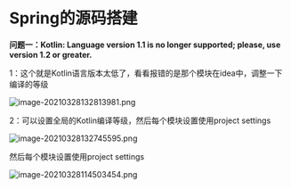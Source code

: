 #  Spring的源码搭建



**问题一：Kotlin: Language version 1.1 is no longer supported; please, use version 1.2 or greater.**

​	1：这个就是Kotlin语言版本太低了，看看报错的是那个模块在idea中，调整一下编译的等级

![image-20210328132813981.png](https://pic.rmb.bdstatic.com/bjh/dc11f92ef33cabb5fb98dd48477571e7.png)

2：可以设置全局的Kotlin编译等级，然后每个模块设置使用project settings

![image-20210328132745595.png](https://pic.rmb.bdstatic.com/bjh/52f312716f1b66623eda43cec03a4b6a.png)

然后每个模块设置使用project settings

![image-20210328114503454.png](https://pic.rmb.bdstatic.com/bjh/11a80ea6fd25691fca6aaf1102ecdb72.png)